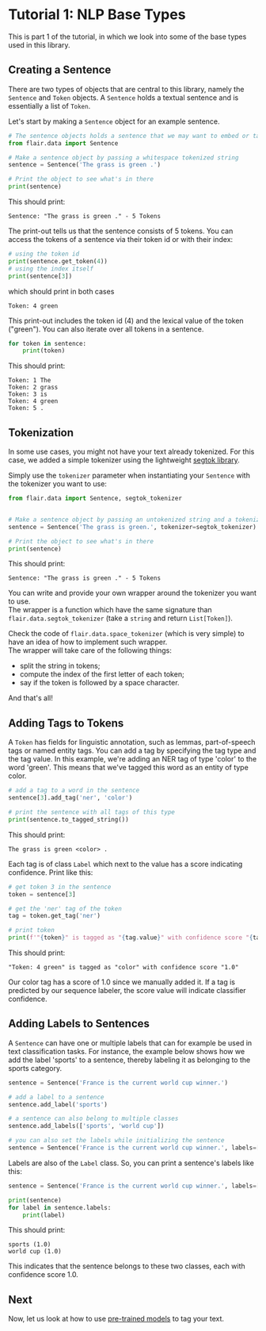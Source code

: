 # Tutorial 1: NLP Base Types

This is part 1 of the tutorial, in which we look into some of the base types used in this library.

## Creating a Sentence

There are two types of objects that are central to this library, namely the `Sentence` and `Token` objects. A
`Sentence` holds a textual sentence and is essentially a list of `Token`.

Let's start by making a `Sentence` object for an example sentence.

```python
# The sentence objects holds a sentence that we may want to embed or tag
from flair.data import Sentence

# Make a sentence object by passing a whitespace tokenized string
sentence = Sentence('The grass is green .')

# Print the object to see what's in there
print(sentence)
```

This should print:

```console
Sentence: "The grass is green ." - 5 Tokens
```

The print-out tells us that the sentence consists of 5 tokens.
You can access the tokens of a sentence via their token id or with their index:

```python
# using the token id
print(sentence.get_token(4))
# using the index itself
print(sentence[3])
```

which should print in both cases

```console
Token: 4 green
```

This print-out includes the token id (4) and the lexical value of the token ("green"). You can also iterate over all
tokens in a sentence.

```python
for token in sentence:
    print(token)
```

This should print:

```console
Token: 1 The
Token: 2 grass
Token: 3 is
Token: 4 green
Token: 5 .
```

## Tokenization

In some use cases, you might not have your text already tokenized. For this case, we added a simple tokenizer using the
lightweight [segtok library](https://pypi.org/project/segtok/).

Simply use the `tokenizer` parameter when instantiating your `Sentence` with the tokenizer you want to use:

```python
from flair.data import Sentence, segtok_tokenizer


# Make a sentence object by passing an untokenized string and a tokenizer
sentence = Sentence('The grass is green.', tokenizer=segtok_tokenizer)

# Print the object to see what's in there
print(sentence)
```

This should print:

```console
Sentence: "The grass is green ." - 5 Tokens
```

You can write and provide your own wrapper around the tokenizer you want to use.  
The wrapper is a function which have the same signature than `flair.data.segtok_tokenizer` (take a `string` and return `List[Token]`).

Check the code of `flair.data.space_tokenizer` (which is very simple) to have an idea of how to implement such wrapper.  
The wrapper will take care of the following things:  

* split the string in tokens;
* compute the index of the first letter of each token;
* say if the token is followed by a space character.

And that's all!

## Adding Tags to Tokens

A `Token` has fields for linguistic annotation, such as lemmas, part-of-speech tags or named entity tags. You can
add a tag by specifying the tag type and the tag value. In this example, we're adding an NER tag of type 'color' to
the word 'green'. This means that we've tagged this word as an entity of type color.

```python
# add a tag to a word in the sentence
sentence[3].add_tag('ner', 'color')

# print the sentence with all tags of this type
print(sentence.to_tagged_string())
```

This should print:

```console
The grass is green <color> .
```

Each tag is of class `Label` which next to the value has a score indicating confidence. Print like this: 

```python
# get token 3 in the sentence 
token = sentence[3]

# get the 'ner' tag of the token
tag = token.get_tag('ner')

# print token
print(f'"{token}" is tagged as "{tag.value}" with confidence score "{tag.score}"')
```

This should print:

```console
"Token: 4 green" is tagged as "color" with confidence score "1.0"
```

Our color tag has a score of 1.0 since we manually added it. If a tag is predicted by our
sequence labeler, the score value will indicate classifier confidence.

## Adding Labels to Sentences

A `Sentence` can have one or multiple labels that can for example be used in text classification tasks.
For instance, the example below shows how we add the label 'sports' to a sentence, thereby labeling it
as belonging to the sports category.

```python
sentence = Sentence('France is the current world cup winner.')

# add a label to a sentence
sentence.add_label('sports')

# a sentence can also belong to multiple classes
sentence.add_labels(['sports', 'world cup'])

# you can also set the labels while initializing the sentence
sentence = Sentence('France is the current world cup winner.', labels=['sports', 'world cup'])
```

Labels are also of the `Label` class. So, you can print a sentence's labels like this: 

```python
sentence = Sentence('France is the current world cup winner.', labels=['sports', 'world cup'])

print(sentence)
for label in sentence.labels:
    print(label)
```

This should print:

```console
sports (1.0)
world cup (1.0)
```

This indicates that the sentence belongs to these two classes, each with confidence score 1.0.

## Next

Now, let us look at how to use [pre-trained models](/resources/docs/TUTORIAL_2_TAGGING.md) to tag your text.
